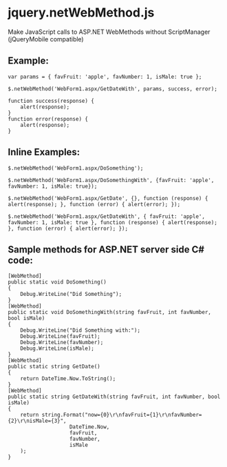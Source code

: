 jquery.netWebMethod.js
======================

Make JavaScript calls to ASP.NET WebMethods without ScriptManager  (jQueryMobile compatible)

## Example:

    var params = { favFruit: 'apple', favNumber: 1, isMale: true };

    $.netWebMethod('WebForm1.aspx/GetDateWith', params, success, error);

    function success(response) {
        alert(response);
    }
    function error(response) {
        alert(response);
    }

## Inline Examples:

    $.netWebMethod('WebForm1.aspx/DoSomething');

    $.netWebMethod('WebForm1.aspx/DoSomethingWith', {favFruit: 'apple', favNumber: 1, isMale: true});

    $.netWebMethod('WebForm1.aspx/GetDate', {}, function (response) { alert(response); }, function (error) { alert(error); });
            
    $.netWebMethod('WebForm1.aspx/GetDateWith', { favFruit: 'apple', favNumber: 1, isMale: true }, function (response) { alert(response); }, function (error) { alert(error); });

## Sample methods for ASP.NET server side C# code:

    [WebMethod]
    public static void DoSomething()
    {
        Debug.WriteLine("Did Something");
    }
    [WebMethod]
    public static void DoSomethingWith(string favFruit, int favNumber, bool isMale)
    {
        Debug.WriteLine("Did Something with:");
        Debug.WriteLine(favFruit);
        Debug.WriteLine(favNumber);
        Debug.WriteLine(isMale);
    }
    [WebMethod]
    public static string GetDate()
    {
        return DateTime.Now.ToString();
    }       
    [WebMethod]
    public static string GetDateWith(string favFruit, int favNumber, bool isMale)
    {
        return string.Format("now={0}\r\nfavFruit={1}\r\nfavNumber={2}\r\nisMale={3}",
                        DateTime.Now,
                        favFruit,
                        favNumber,
                        isMale
        );
    }
